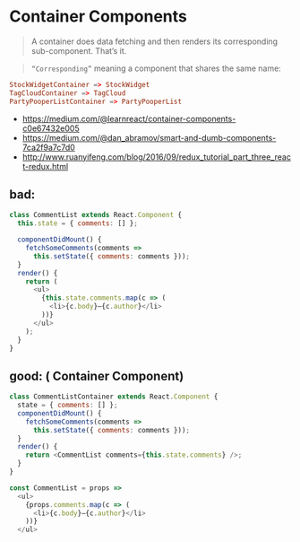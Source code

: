 # Container Components
> A container does data fetching and then renders its corresponding sub-component. That’s it.

> `“Corresponding”` meaning a component that shares the same name:

```conf
StockWidgetContainer => StockWidget
TagCloudContainer => TagCloud
PartyPooperListContainer => PartyPooperList
```
+ https://medium.com/@learnreact/container-components-c0e67432e005
+ https://medium.com/@dan_abramov/smart-and-dumb-components-7ca2f9a7c7d0
+ http://www.ruanyifeng.com/blog/2016/09/redux_tutorial_part_three_react-redux.html

## bad:
```js
class CommentList extends React.Component {
  this.state = { comments: [] };

  componentDidMount() {
    fetchSomeComments(comments =>
      this.setState({ comments: comments }));
  }
  render() {
    return (
      <ul>
        {this.state.comments.map(c => (
          <li>{c.body}—{c.author}</li>
        ))}
      </ul>
    );
  }
}
```


## good: ( Container Component)
```js
class CommentListContainer extends React.Component {
  state = { comments: [] };
  componentDidMount() {
    fetchSomeComments(comments =>
      this.setState({ comments: comments }));
  }
  render() {
    return <CommentList comments={this.state.comments} />;
  }
}

const CommentList = props =>
  <ul>
    {props.comments.map(c => (
      <li>{c.body}—{c.author}</li>
    ))}
  </ul>
```

